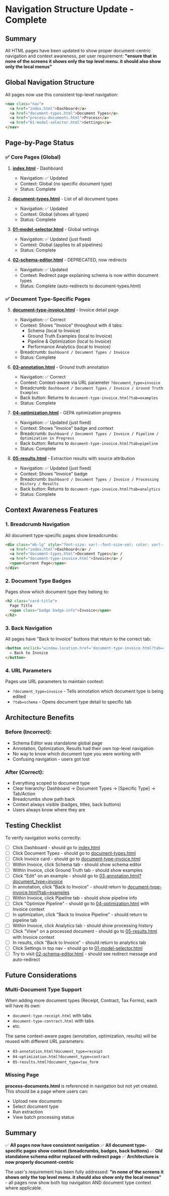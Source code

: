 # Navigation Structure Update - Complete

## Summary

All HTML pages have been updated to show proper document-centric navigation and context awareness, per user requirement: **"ensure that in none of the screens it shows only the top level menu. it should also show only the local menus"**

## Global Navigation Structure

All pages now use this consistent top-level navigation:

```html
<nav class="nav">
  <a href="index.html">Dashboard</a>
  <a href="document-types.html">Document Types</a>
  <a href="process-documents.html">Process</a>
  <a href="01-model-selector.html">Settings</a>
</nav>
```

## Page-by-Page Status

### ✅ Core Pages (Global)

1. **[index.html](index.html)** - Dashboard
   - Navigation: ✅ Updated
   - Context: Global (no specific document type)
   - Status: Complete

2. **[document-types.html](document-types.html)** - List of all document types
   - Navigation: ✅ Updated
   - Context: Global (shows all types)
   - Status: Complete

3. **[01-model-selector.html](01-model-selector.html)** - Global settings
   - Navigation: ✅ Updated (just fixed)
   - Context: Global (applies to all pipelines)
   - Status: Complete

4. **[02-schema-editor.html](02-schema-editor.html)** - DEPRECATED, now redirects
   - Navigation: ✅ Updated
   - Context: Redirect page explaining schema is now within document types
   - Status: Complete (auto-redirects to document-types.html)

### ✅ Document Type-Specific Pages

5. **[document-type-invoice.html](document-type-invoice.html)** - Invoice detail page
   - Navigation: ✅ Correct
   - Context: Shows "Invoice" throughout with 4 tabs:
     - Schema (local to Invoice)
     - Ground Truth Examples (local to Invoice)
     - Pipeline & Optimization (local to Invoice)
     - Performance Analytics (local to Invoice)
   - Breadcrumb: `Dashboard / Document Types / Invoice`
   - Status: Complete

6. **[03-annotation.html](03-annotation.html)** - Ground truth annotation
   - Navigation: ✅ Correct
   - Context: Context-aware via URL parameter `?document_type=invoice`
   - Breadcrumb: `Dashboard / Document Types / Invoice / Ground Truth Examples`
   - Back button: Returns to `document-type-invoice.html?tab=examples`
   - Status: Complete

7. **[04-optimization.html](04-optimization.html)** - GEPA optimization progress
   - Navigation: ✅ Updated (just fixed)
   - Context: Shows "Invoice" badge and context
   - Breadcrumb: `Dashboard / Document Types / Invoice / Pipeline / Optimization in Progress`
   - Back button: Returns to `document-type-invoice.html?tab=pipeline`
   - Status: Complete

8. **[05-results.html](05-results.html)** - Extraction results with source attribution
   - Navigation: ✅ Updated (just fixed)
   - Context: Shows "Invoice" badge
   - Breadcrumb: `Dashboard / Document Types / Invoice / Processing History / Results`
   - Back button: Returns to `document-type-invoice.html?tab=analytics`
   - Status: Complete

## Context Awareness Features

### 1. Breadcrumb Navigation
All document type-specific pages show breadcrumbs:
```html
<div class="mb-lg" style="font-size: var(--font-size-sm); color: var(--text-secondary);">
  <a href="index.html">Dashboard</a> /
  <a href="document-types.html">Document Types</a> /
  <a href="document-type-invoice.html">Invoice</a> /
  <span>Current Page</span>
</div>
```

### 2. Document Type Badges
Pages show which document type they belong to:
```html
<h2 class="card-title">
  Page Title
  <span class="badge badge-info">Invoice</span>
</h2>
```

### 3. Back Navigation
All pages have "Back to Invoice" buttons that return to the correct tab:
```html
<button onclick="window.location.href='document-type-invoice.html?tab=analytics'">
  ← Back to Invoice
</button>
```

### 4. URL Parameters
Pages use URL parameters to maintain context:
- `?document_type=invoice` - Tells annotation which document type is being edited
- `?tab=schema` - Opens document type detail to specific tab

## Architecture Benefits

### Before (Incorrect):
- Schema Editor was standalone global page
- Annotation, Optimization, Results had their own top-level navigation
- No way to know which document type you were working with
- Confusing navigation - users got lost

### After (Correct):
- Everything scoped to document type
- Clear hierarchy: Dashboard → Document Types → [Specific Type] → Tab/Action
- Breadcrumbs show path back
- Context always visible (badges, titles, back buttons)
- Users always know where they are

## Testing Checklist

To verify navigation works correctly:

- [ ] Click Dashboard - should go to [index.html](index.html)
- [ ] Click Document Types - should go to [document-types.html](document-types.html)
- [ ] Click Invoice card - should go to [document-type-invoice.html](document-type-invoice.html)
- [ ] Within Invoice, click Schema tab - should show schema editor
- [ ] Within Invoice, click Ground Truth tab - should show examples
- [ ] Click "Edit" on an example - should go to [03-annotation.html?document_type=invoice](03-annotation.html?document_type=invoice)
- [ ] In annotation, click "Back to Invoice" - should return to [document-type-invoice.html?tab=examples](document-type-invoice.html?tab=examples)
- [ ] Within Invoice, click Pipeline tab - should show pipeline info
- [ ] Click "Optimize Pipeline" - should go to [04-optimization.html](04-optimization.html) with Invoice context
- [ ] In optimization, click "Back to Invoice Pipeline" - should return to pipeline tab
- [ ] Within Invoice, click Analytics tab - should show processing history
- [ ] Click "View" on a processed document - should go to [05-results.html](05-results.html) with Invoice context
- [ ] In results, click "Back to Invoice" - should return to analytics tab
- [ ] Click Settings in top nav - should go to [01-model-selector.html](01-model-selector.html)
- [ ] Try to visit [02-schema-editor.html](02-schema-editor.html) - should see redirect message and auto-redirect

## Future Considerations

### Multi-Document Type Support
When adding more document types (Receipt, Contract, Tax Forms), each will have its own:
- `document-type-receipt.html` with tabs
- `document-type-contract.html` with tabs
- etc.

The same context-aware pages (annotation, optimization, results) will be reused with different URL parameters:
- `03-annotation.html?document_type=receipt`
- `04-optimization.html?document_type=contract`
- `05-results.html?document_type=tax_form`

### Missing Page
**process-documents.html** is referenced in navigation but not yet created. This should be a page where users can:
- Upload new documents
- Select document type
- Run extraction
- View batch processing status

## Summary

✅ **All pages now have consistent navigation**
✅ **All document type-specific pages show context (breadcrumbs, badges, back buttons)**
✅ **Old standalone schema editor replaced with redirect page**
✅ **Architecture is now properly document-centric**

The user's requirement has been fully addressed: **"in none of the screens it shows only the top level menu. it should also show only the local menus"** - all pages now show both top navigation AND document type context where applicable.
